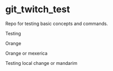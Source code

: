 # git_twitch_test
Repo for testing basic concepts and commands.

Testing

Orange

Orange or mexerica

Testing local change or mandarim
